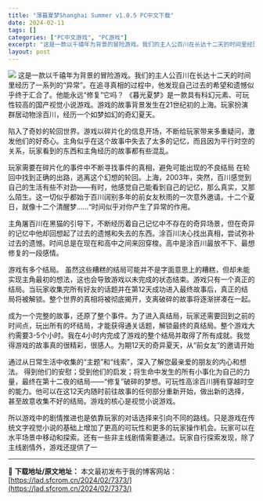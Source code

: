 ```yaml
---
title: "薄暮夏梦Shanghai Summer v1.0.5 PC中文下载"
date: 2024-02-11
tags: []
categories: ["PC中文游戏", "PC游戏"]
excerpt: "这是一款以千禧年为背景的冒险游戏。我们的主人公百川在长达十二天的时间里经历了一系列的“异常”。在追寻真相的过程中，他发现自己过去的希望和遗憾似乎终于汇合了。他能永远“修复”它吗？ 《暮光夏梦》是一款具有科幻元素、可玩性较高的国产视觉小说游戏。游戏的故事背景发生在21世纪初的上海。玩家扮演群居动物涂百&hellip;"
layout: post
---
```


<img class="aligncenter" src="https://cdn.cloudflare.steamstatic.com/steam/apps/1323830/header_schinese.jpg?t=1707321776" />
这是一款以千禧年为背景的冒险游戏。我们的主人公百川在长达十二天的时间里经历了一系列的“异常”。在追寻真相的过程中，他发现自己过去的希望和遗憾似乎终于汇合了。他能永远“修复”它吗？ 《暮光夏梦》是一款具有科幻元素、可玩性较高的国产视觉小说游戏。游戏的故事背景发生在21世纪初的上海。玩家扮演群居动物涂百川，经历一个如梦如幻的奇幻夏天。

陷入了奇妙的轮回世界。游戏以碎片化的信息开场，不断给玩家带来多重疑问，激发他们的好奇心。主角似乎在这个故事中失去了太多的记忆，而且因为平行时空的关系，玩家看到的东西和主角经历的故事都有些混乱。

玩家需要在碎片化的事件中不断寻找事件的真相，避免可能出现的不良结局
在轮回中找到正确的出路，逃离这个幻想的轮回。上海，2003年，突然，百川感觉到自己的生活有些不对劲——有时，他感觉自己能看到自己的记忆，那么真实，又那么陌生。这一切似乎都始于百川阔别多年的前女友秋雨的一次意外邀请。十二个夏日，就像十二个清醒梦……“时间似乎对你产生了异常的作用。

主角屠百川在黑猫的引导下，不断经历着自己记忆中不存在的奇异场景，但在奇异的记忆中他却回想起了过去的遗憾和失去的东西。涂百川决心找出真相，尝试弥补过去的遗憾。时间总是在现在和高中之间来回穿梭。高中是涂百川最放不下、最想修复的一段感情。

游戏有多个结局。
虽然这些糟糕的结局可能并不是字面意思上的糟糕，但却未能实现主角最初的想法，这也会导致游戏以未完成的状态结束。游戏只有一个真正的结局。当玩家收集完所有好友的话题并在第12天成功进入最终故事后，真正的结局将被解锁。整个世界的真相将被彻底揭开，支离破碎的故事将逐渐拼凑在一起。

成为一个完整的故事，还原了整个事件。为了进入真结局，玩家还需要回到之前的时间点，玩出所有的坏结局，才能获得通关话题，解锁最终的真结局。整个游戏大约需要3-5个小时。我在4小时内完成了游戏的整个结局并取得了所有成就。我觉得游戏的故事真的很精彩，很感人。为期12天的奇异夏天，从“前女友”的邀请开始

通过从日常生活中收集的“主题”和“线索”，深入了解您最亲爱的朋友的内心和想法。
得到他们的安慰；受到他们的启发；将生命中发生的所有小事化为自己的力量，最终在第十二夜的结局——“修复”破碎的梦想。可玩性高涂百川拥有穿越时空的能力。他可以在这12天内随时前往故事的任何部分重新开始，做出新的选择，甚至故意收集不好的结局。游戏的核心是视觉小说游戏。

所以游戏中的剧情推进也是依靠玩家的对话选择来引向不同的路线。只是游戏在传统文字视觉小说的基础上增加了更高的可玩性和更多的玩家操作机会。玩家可以在水平场景中移动和探索。还有一些非主线剧情需要通过。玩家自行探索发现，除了主线剧情外，游戏还提供了一

---
📖 **下载地址/原文地址：** 本文最初发布于我的博客网站：[https://lad.sfcrom.cn/2024/02/7373/](https://lad.sfcrom.cn/2024/02/7373/)
